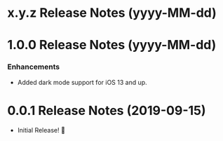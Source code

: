 x.y.z Release Notes (yyyy-MM-dd)
=============================================================

1.0.0 Release Notes (yyyy-MM-dd)
=============================================================

### Enhancements

* Added dark mode support for iOS 13 and up.

0.0.1 Release Notes (2019-09-15)
=============================================================

* Initial Release! 🎉
